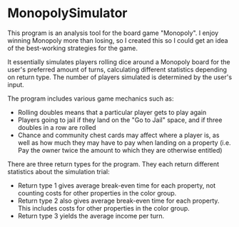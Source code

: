 # MonopolySimulator

This program is an analysis tool for the board game "Monopoly". I enjoy winning Monopoly more than losing, so I created this so I could get an idea of the best-working strategies for the game.

It essentially simulates players rolling dice around a Monopoly board for the user's preferred amount of turns, calculating different statistics depending on return type. The number of players simulated is determined by the user's input.

The program includes various game mechanics such as:

  - Rolling doubles means that a particular player gets to play again  
  - Players going to jail if they land on the "Go to Jail" space, and if three doubles in a row are rolled
  - Chance and community chest cards may affect where a player is, as well as how much they may have to pay when landing on a property (i.e. Pay the owner twice the amount to which they are otherwise entitled)
  
There are three return types for the program. They each return different statistics about the simulation trial:

  - Return type 1 gives average break-even time for each property, not counting costs for other properties in the color group. 
  - Return type 2 also gives average break-even time for each property. This includes costs for other properties in the color group.
  - Return type 3 yields the average income per turn.
